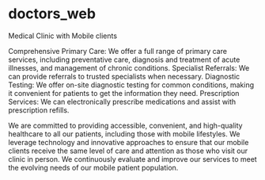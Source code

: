 # doctors_web

Medical Clinic with Mobile clients

Comprehensive Primary Care: We offer a full range of primary care services, including preventative care, diagnosis and treatment of acute illnesses, and management of chronic conditions.
Specialist Referrals: We can provide referrals to trusted specialists when necessary.
Diagnostic Testing: We offer on-site diagnostic testing for common conditions, making it convenient for patients to get the information they need.
Prescription Services: We can electronically prescribe medications and assist with prescription refills.

We are committed to providing accessible, convenient, and high-quality healthcare to all our patients, including those with mobile lifestyles.  We leverage technology and innovative approaches to ensure that our mobile clients receive the same level of care and attention as those who visit our clinic in person.  We continuously evaluate and improve our services to meet the evolving needs of our mobile patient population.